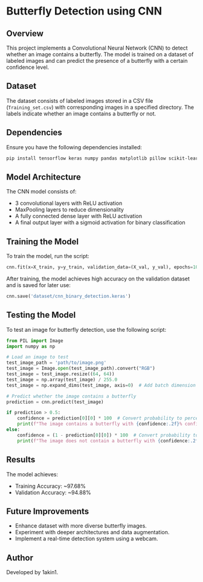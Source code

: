 # Butterfly Detection using CNN

## Overview
This project implements a Convolutional Neural Network (CNN) to detect whether an image contains a butterfly. The model is trained on a dataset of labeled images and can predict the presence of a butterfly with a certain confidence level.

## Dataset
The dataset consists of labeled images stored in a CSV file (`Training_set.csv`) with corresponding images in a specified directory. The labels indicate whether an image contains a butterfly or not.

## Dependencies
Ensure you have the following dependencies installed:

```bash
pip install tensorflow keras numpy pandas matplotlib pillow scikit-learn
```

## Model Architecture
The CNN model consists of:
- 3 convolutional layers with ReLU activation
- MaxPooling layers to reduce dimensionality
- A fully connected dense layer with ReLU activation
- A final output layer with a sigmoid activation for binary classification

## Training the Model
To train the model, run the script:

```python
cnn.fit(x=X_train, y=y_train, validation_data=(X_val, y_val), epochs=10)
```

After training, the model achieves high accuracy on the validation dataset and is saved for later use:

```python
cnn.save('dataset/cnn_binary_detection.keras')
```

## Testing the Model
To test an image for butterfly detection, use the following script:

```python
from PIL import Image
import numpy as np

# Load an image to test
test_image_path = 'path/to/image.png'
test_image = Image.open(test_image_path).convert("RGB")
test_image = test_image.resize((64, 64))
test_image = np.array(test_image) / 255.0
test_image = np.expand_dims(test_image, axis=0)  # Add batch dimension

# Predict whether the image contains a butterfly
prediction = cnn.predict(test_image)

if prediction > 0.5:
    confidence = prediction[0][0] * 100  # Convert probability to percentage
    print(f"The image contains a butterfly with {confidence:.2f}% confidence.")
else:
    confidence = (1 - prediction[0][0]) * 100  # Convert probability to percentage
    print(f"The image does not contain a butterfly with {confidence:.2f}% confidence.")
```

## Results
The model achieves:
- Training Accuracy: ~97.68%
- Validation Accuracy: ~94.88%

## Future Improvements
- Enhance dataset with more diverse butterfly images.
- Experiment with deeper architectures and data augmentation.
- Implement a real-time detection system using a webcam.


## Author
Developed by 1akin1.

